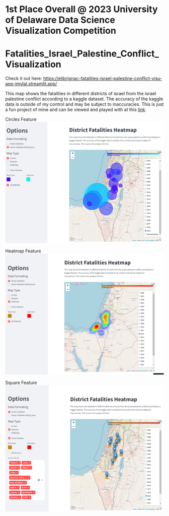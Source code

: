 # 1st Place Overall @ 2023 University of Delaware Data Science Visualization Competition

# Fatalities_Israel_Palestine_Conflict_Visualization

Check it out here: 
https://elibrignac-fatalities-israel-palestine-conflict-visu-app-imylal.streamlit.app/

This map shows the fatalities in different districts of israel from the israel palestine conflict according to a kaggle dataset. The accuracy of the kaggle data is outside of my control and may be subject to inaccuracies. This is just a fun project of mine and can be viewed and played with at this [link](https://elibrignac-fatalities-israel-palestine-conflict-visu-app-imylal.streamlit.app/).

Circles Feature
<img src="read_me_images\Circles.png" alt="DisplayCirclesFeature">


Heatmap Feature
<img src="read_me_images\Heatmap_image.png" alt="DisplayHeatmapFeature">


Square Feature
<img src="read_me_images\Squares.png" alt="DisplaySquaresFeature">
